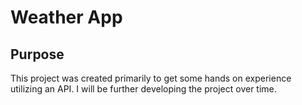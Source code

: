 <h1>Weather App</h1>

<h2>Purpose</h2>
<p>This project was created primarily to get some hands on experience utilizing an API. I will be further developing the project over time. </p>
